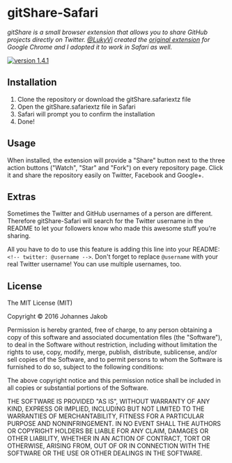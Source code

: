 <!-- twitter: @JohJakob -->

# gitShare-Safari

_gitShare is a small browser extension that allows you to share GitHub projects directly on Twitter. [@LukyVj](https://github.com/LukyVj) created the [original extension](https://github.com/LukyVj/gitShare) for Google Chrome and I adopted it to work in Safari as well._

[![version 1.4.1](https://img.shields.io/badge/version-1.4.1-blue.svg)](https://github.com/JohJakob/gitShare-Safari/releases/tag/1.4.1)

## Installation

1. Clone the repository or download the gitShare.safariextz file
2. Open the gitShare.safariextz file in Safari
3. Safari will prompt you to confirm the installation
4. Done!

## Usage

When installed, the extension will provide a "Share" button next to the three action buttons ("Watch", "Star" and "Fork") on every repository page. Click it and share the repository easily on Twitter, Facebook and Google+.

## Extras

Sometimes the Twitter and GitHub usernames of a person are different. Therefore gitShare-Safari will search for the Twitter username in the README to let your followers know who made this awesome stuff you're sharing.

All you have to do to use this feature is adding this line into your README: ```<!-- twitter: @username -->```. Don't forget to replace ```@username``` with your real Twitter username! You can use multiple usernames, too.

## License

The MIT License (MIT)

Copyright © 2016 Johannes Jakob

Permission is hereby granted, free of charge, to any person obtaining a copy
of this software and associated documentation files (the "Software"), to deal
in the Software without restriction, including without limitation the rights
to use, copy, modify, merge, publish, distribute, sublicense, and/or sell
copies of the Software, and to permit persons to whom the Software is
furnished to do so, subject to the following conditions:

The above copyright notice and this permission notice shall be included in all
copies or substantial portions of the Software.

THE SOFTWARE IS PROVIDED "AS IS", WITHOUT WARRANTY OF ANY KIND, EXPRESS OR
IMPLIED, INCLUDING BUT NOT LIMITED TO THE WARRANTIES OF MERCHANTABILITY,
FITNESS FOR A PARTICULAR PURPOSE AND NONINFRINGEMENT. IN NO EVENT SHALL THE
AUTHORS OR COPYRIGHT HOLDERS BE LIABLE FOR ANY CLAIM, DAMAGES OR OTHER
LIABILITY, WHETHER IN AN ACTION OF CONTRACT, TORT OR OTHERWISE, ARISING FROM,
OUT OF OR IN CONNECTION WITH THE SOFTWARE OR THE USE OR OTHER DEALINGS IN THE
SOFTWARE.
